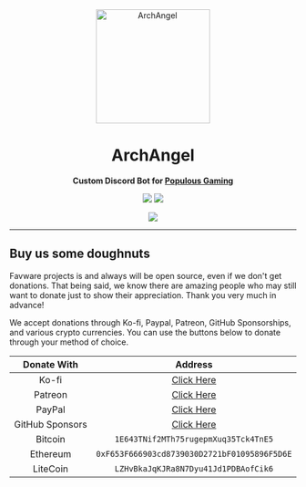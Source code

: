 <div align="center">

<img height="200" src="https://cdn.favware.tech/img/archangel.png" alt="ArchAngel"/>

# ArchAngel

**Custom Discord Bot for <a href="https://discord.gg/0qngWPF6JTRbzdxe">Populous Gaming**

<a href="https://github.com/favware/archangel/blob/main/LICENSE" alt="License"><img src="https://img.shields.io/github/license/favware/archangel"/></a>
<a href="https://twitter.com/Favna_/follow" alt="Twitter Follow"><img src="https://img.shields.io/twitter/follow/favna_?label=Follow%20@Favna_&logo=twitter&colorB=1DA1F2&style=flat-square"/></a>

<a href="https://discord.gg/0qngWPF6JTRbzdxe" alt="Support Server"><img src="https://discord.com/api/guilds/152464629753315328/embed.png?style=banner2"/></a>

</div>

---

## Buy us some doughnuts

Favware projects is and always will be open source, even if we don't get donations. That being said, we know there are amazing people who may still want to donate just to show their appreciation. Thank you very much in advance!

We accept donations through Ko-fi, Paypal, Patreon, GitHub Sponsorships, and various crypto currencies. You can use the buttons below to donate through your method of choice.

|   Donate With   |                      Address                      |
| :-------------: | :-----------------------------------------------: |
|      Ko-fi      |  [Click Here](https://donate.favware.tech/kofi)   |
|     Patreon     | [Click Here](https://donate.favware.tech/patreon) |
|     PayPal      | [Click Here](https://donate.favware.tech/paypal)  |
| GitHub Sponsors |  [Click Here](https://github.com/sponsors/Favna)  |
|     Bitcoin     |       `1E643TNif2MTh75rugepmXuq35Tck4TnE5`        |
|    Ethereum     |   `0xF653F666903cd8739030D2721bF01095896F5D6E`    |
|    LiteCoin     |       `LZHvBkaJqKJRa8N7Dyu41Jd1PDBAofCik6`        |
